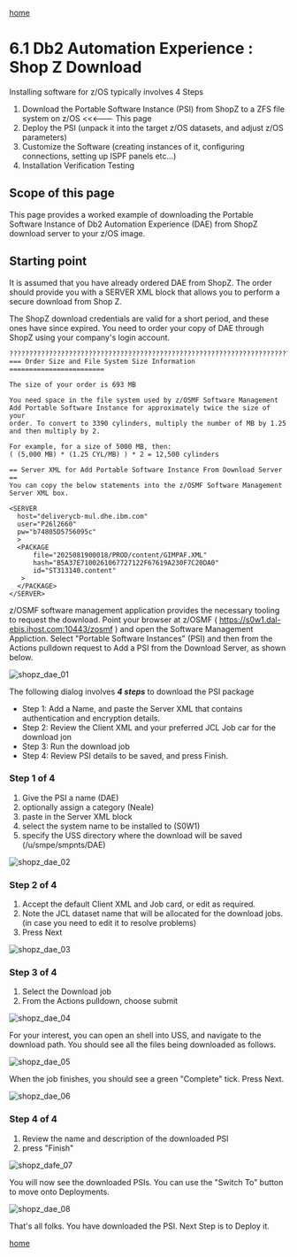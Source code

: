 [home](https://github.com/zeditor01/zowe_db2_tools/blob/main/docs/ZPDT_Build_Path.md)

# 6.1 Db2 Automation Experience : Shop Z Download

Installing software for z/OS typically involves 4 Steps
1. Download the Portable Software Instance (PSI) from ShopZ to a ZFS file system on z/OS  <<<--- This page
2. Deploy the PSI (unpack it into the target z/OS datasets, and adjust z/OS parameters)
3. Customize the Software (creating instances of it, configuring connections, setting up ISPF panels etc...)
4. Installation Verification Testing 

## Scope of this page

This page provides a worked example of downloading the Portable Software Instance of Db2 Automation Experience (DAE) from ShopZ download server to your z/OS image.

## Starting point

It is assumed that you have already ordered DAE from ShopZ. The order should provide you with a SERVER XML block that allows you to perform a secure download from Shop Z. 

The ShopZ download credentials are valid for a short period, and these ones have since expired. You need to order your copy of DAE through ShopZ using your company's login account.

```
????????????????????????????????????????????????????????????????????????????????????????
=== Order Size and File System Size Information ========================
                                                                        
The size of your order is 693 MB                                        
                                                                        
You need space in the file system used by z/OSMF Software Management    
Add Portable Software Instance for approximately twice the size of your 
order. To convert to 3390 cylinders, multiply the number of MB by 1.25  
and then multiply by 2.                                                 
                                                                        
For example, for a size of 5000 MB, then:                               
( (5,000 MB) * (1.25 CYL/MB) ) * 2 = 12,500 cylinders                   
                                                                        
== Server XML for Add Portable Software Instance From Download Server ==
You can copy the below statements into the z/OSMF Software Management   
Server XML box.                                                         
                                                                        
<SERVER                                                                 
  host="deliverycb-mul.dhe.ibm.com"                                     
  user="P26l2660"                                                       
  pw="b74805D5756095c"                                                  
  >                                                                     
  <PACKAGE                                                              
      file="2025081900018/PROD/content/GIMPAF.XML"                      
      hash="B5A37E7100261067727122F67619A230F7C20DA0"                   
      id="ST313140.content"                                             
   >                                                                    
  </PACKAGE>                                                            
</SERVER>        

```

z/OSMF software management application provides the necessary tooling to request the download. Point your browser at z/OSMF ( https://s0w1.dal-ebis.ihost.com:10443/zosmf ) and open the Software Management Appliction. Select "Portable Software Instances" (PSI) and then from the Actions pulldown request to Add a PSI from the Download Server, as shown below.

![shopz_dae_01](/images/shopz_dae_01.jpg)


The following dialog involves ***4 steps*** to download the PSI package
* Step 1: Add a Name, and paste the Server XML that contains authentication and encryption details.
* Step 2: Review the Client XML and your preferred JCL Job car for the download jon
* Step 3: Run the download job
* Step 4: Review PSI details to be saved, and press Finish.


### Step 1 of 4
1. Give the PSI a name (DAE)
2. optionally assign a category (Neale)
3. paste in the Server XML block
4. select the system name to be installed to (S0W1)
5. specify the USS directory where the download will be saved (/u/smpe/smpnts/DAE)

![shopz_dae_02](/images/shopz_dae_02.jpg)

### Step 2 of 4
1. Accept the default Client XML and Job card, or edit as required.
2. Note the JCL dataset name that will be allocated for the download jobs. (in case you need to edit it to resolve problems)
3. Press Next 

![shopz_dae_03](/images/shopz_dae_03.jpg)

### Step 3 of 4
1. Select the Download job
2. From the Actions pulldown, choose submit

![shopz_dae_04](/images/shopz_dae_04.jpg)




For your interest, you can open an shell into USS, and navigate to the download path. You should see all the files being downloaded as follows.

![shopz_dae_05](/images/shopz_dae_05.jpg)



When the job finishes, you should see a green "Complete" tick. Press Next.

![shopz_dae_06](/images/shopz_dae_06.jpg)

### Step 4 of 4
1. Review the name and description of the downloaded PSI
2. press "Finish"

![shopz_dafe_07](/images/shopz_dae_07.jpg)


You will now see the downloaded PSIs. You can use the "Switch To" button to move onto Deployments.


![shopz_dae_08](/images/shopz_dae_08.jpg)



That's all folks. You have downloaded the PSI. Next Step is to Deploy it.

[home](https://github.com/zeditor01/zowe_db2_tools/blob/main/docs/ZPDT_Build_Path.md)
